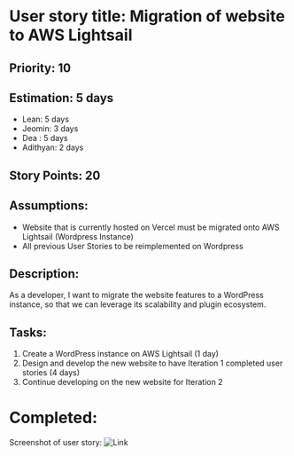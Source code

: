 # User story title: Migration of website to AWS Lightsail

## Priority: 10

## Estimation: 5 days

* Lean: 5 days
* Jeomin: 3 days
*  Dea : 5 days
* Adithyan: 2 days

## Story Points: 20

## Assumptions:
- Website that is currently hosted on Vercel must be migrated onto AWS Lightsail (Wordpress Instance)
- All previous User Stories to be reimplemented on Wordpress

## Description: 
As a developer, I want to migrate the website features to a WordPress instance, so that we can leverage its scalability and plugin ecosystem.

## Tasks:

1. Create a WordPress instance on AWS Lightsail (1 day)
2. Design and develop the new website to have Iteration 1 completed user stories (4 days)
3. Continue developing on the new website for Iteration 2

# Completed:
Screenshot of user story: ![Link](https://github.com/user-attachments/assets/81fd7a06-40a1-49e9-ba2a-176d044eb7ea)




